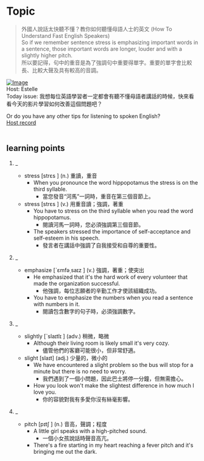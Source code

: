 # Topic

> 外國人說話太快聽不懂？教你如何聽懂母語人士的英文 (How To Understand Fast English Speakers) <br>
> So if we remember sentence stress is emphasizing important words in a sentence, those important words are longer, louder and with a slightly higher pitch. <br>
> 所以要記得，句中的重音是為了強調句中重要得單字。重要的單字會比較長、比較大聲及具有較高的音調。 <br>

[![Image](https://cdn.voicetube.com/assets/thumbnails/y-ICERCYjL0.jpg)](https://www.youtube.com/embed/y-ICERCYjL0?rel=0&showinfo=0&cc_load_policy=0&controls=1&autoplay=1&iv_load_policy=3&playsinline=1&wmode=transparent&start=73&end=88&enablejsapi=1&origin=https://tw.voicetube.com&widgetid=1)<br>
Host: Estelle 
<br>Today issue: 我想每位英語學習者一定都會有聽不懂母語者講話的時候，快來看看今天的影片學習如何改善這個問題吧？

Or do you have any other tips for listening to spoken English?
<br>
[Host record](https://cdn.voicetube.com/tmp/everyday_records/1829099090644362/4292.mp3)
<br><br>
## learning points
1. _
	* stress  [strɛs ] (n.) 重讀，重音
		- When you pronounce the word hippopotamus the stress is on the third syllable.
			+ 當您發音“河馬”一詞時，重音在第三個音節上。
	* stress  [strɛs ] (v.) 用重音讀；強調，著重
		- You have to stress on the third syllable when you read the word hippopotamus.
			+ 閱讀河馬一詞時，您必須強調第三個音節。
		- The speakers stressed the importance of self-acceptance and self-esteem in his speech.
			+ 發言者在講話中強調了自我接受和自尊的重要性。

2. _
	* emphasize  [ˋɛmfə͵saɪz ] (v.) 強調，著重；使突出
		- He emphasized that it's the hard work of every volunteer that made the organization successful.
			+ 他強調，每位志願者的辛勤工作才使該組織成功。
		- You have to emphasize the numbers when you read a sentence with numbers in it.
			+ 閱讀包含數字的句子時，必須強調數字。

3. _
	* slightly  [ˋslaɪtlɪ ] (adv.) 稍微，略微
		- Although their living room is likely small it's very cozy.
			+ 儘管他們的客廳可能很小，但非常舒適。
	* slight [slaɪt] (adj.) 少量的，微小的
		- We have encountered a slight problem so the bus will stop for a minute but there is no need to worry.
			+ 我們遇到了一個小問題，因此巴士將停一分鐘，但無需擔心。
		- How you look won't make the slightest difference in how much I love you.
			+ 你的容貌對我有多愛你沒有絲毫影響。

4. _
	* pitch  [pɪtʃ ] (n.) 音高，聲調；程度
		- A little girl speaks with a high-pitched sound.
			+ 一個小女孩說話時聲音高亢。
		- There's a fire starting in my heart reaching a fever pitch and it's bringing me out the dark.
